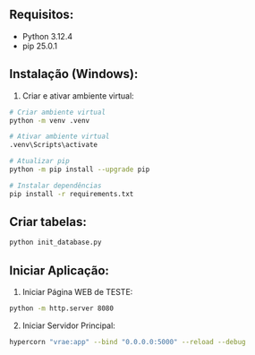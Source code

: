 ## Requisitos:

- Python 3.12.4
- pip 25.0.1

## Instalação (Windows):

1. Criar e ativar ambiente virtual:
```bash
# Criar ambiente virtual
python -m venv .venv

# Ativar ambiente virtual
.venv\Scripts\activate

# Atualizar pip
python -m pip install --upgrade pip

# Instalar dependências
pip install -r requirements.txt
```

## Criar tabelas:
```bash
python init_database.py
```

## Iniciar Aplicação:

1. Iniciar Página WEB de TESTE:
```bash
python -m http.server 8080
```

2. Iniciar Servidor Principal:
```bash
hypercorn "vrae:app" --bind "0.0.0.0:5000" --reload --debug
```